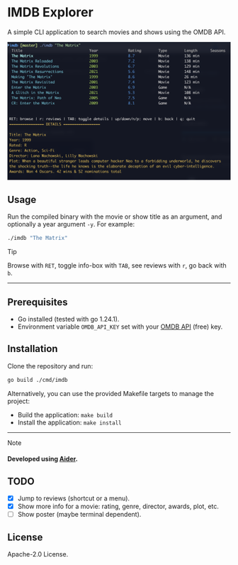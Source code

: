 # IMDB Explorer

A simple CLI application to search movies and shows using the OMDB API.

<img src="./screenshot.png" alt="image showing how to search shows and movies called 'the matrix'" width="600"/>


## Usage

Run the compiled binary with the movie or show title as an argument, and optionally a year argument `-y`. For example:

```bash
./imdb "The Matrix"
```

> [!TIP]
> Browse with `RET`, toggle info-box with `TAB`, see reviews with `r`, go back with `b`.


-----------

## Prerequisites

- Go installed (tested with go 1.24.1).
- Environment variable `OMDB_API_KEY` set with your [OMDB API](https://www.omdbapi.com/) (free) key.

## Installation

Clone the repository and run:

```bash
go build ./cmd/imdb
```

Alternatively, you can use the provided Makefile targets to manage the project:
- Build the application: `make build`
- Install the application: `make install`

------------

> [!NOTE]  
> #### Developed using [Aider](https://aider.chat/).

## TODO

- [x] Jump to reviews (shortcut or a menu).
- [x] Show more info for a movie: rating, genre, director, awards, plot, etc.
- [ ] Show poster (maybe terminal dependent).

## License

Apache-2.0 License.

